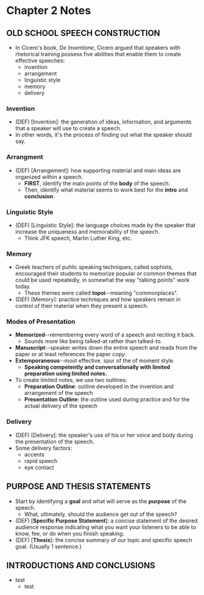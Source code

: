 # Chapter 2 Notes
## OLD SCHOOL SPEECH CONSTRUCTION
* In Cicero's book, *De Inventione*, Cicero argued that speakers with rhetorical training possess five abilities that enable them to create effective speeches:
	* invention
	* arrangement
	* linguistic style
	* memory
	* delivery

### Invention
* (DEF) [Invention]: the generation of ideas, information, and arguments that a speaker will use to create a speech.
* In other words, it's the process of finding out what the speaker should say.

### Arrangment
* (DEF) [Arrangement]: how supporting material and main ideas are organized within a speech.
	* **FIRST**, identify the main points of the **body** of the speech.
	* Then, identify what material seems to work best for the **intro** and **conclusion**.

### Linguistic Style
* (DEF) [Linguistic Style]: the language choices made by the speaker that increase the uniqueness and memorability of the speech.
	* Think JFK speech, Martin Luther King, etc.

### Memory
* Greek teachers of puhlic speaking techniques, called sophists, encouraged their students to memorize popular or common themes that could be used repeatedly, in somewhat the way "talking points" work today.
	* These themes were called **topoi**--meaning "commonplaces".
* (DEF) [Memory]: practice techniques and how speakers remain in control of their material when they present a speech.

### Modes of Presentation
* **Memorized**--remembering every word of a speech and reciting it back.
	* Sounds more like being talked-at rather than talked-to.
* **Manuscript**--speaker writes down the entire speech and reads from the paper or at least references the paper copy.
* **Extemporaneous**--most effective. spur of the of moment style.
	* **Speaking competently and conversationally with limited preparation using limited notes.**
* To create limited notes, we use two outlines:
	* **Preparation Outline**: outline developed in the invention and arrangement of the speech
	* **Presentation Outline**: the outline used during practice and for the actual delivery of the speech

### Delivery
* (DEF) [Delivery]: the speaker's use of his or her voice and body during the presentation of the speech.
* Some delivery factors:
	* accents
	* rapid speech
	* eye contact

## PURPOSE AND THESIS STATEMENTS
* Start by identifying a **goal** and what will serve as the **purpose** of the speech.
	* What, ultimately, should the audience get out of the speech?
* (DEF) [**Specific Purpose Statement**]: a concise statement of the desired audience response indicating what you want your listeners to be able to know, fee, or do when you finiish speaking.
* (DEF) [**Thesis**]: the concise summary of our topic and specific speech goal. (Usually 1 sentence.)

## INTRODUCTIONS AND CONCLUSIONS
* test
	* test
